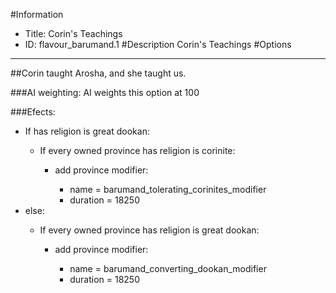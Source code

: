 #Information
 - Title: Corin's Teachings
 - ID: flavour_barumand.1
#Description
Corin's Teachings
#Options

___
##Corin taught Arosha, and she taught us.

###AI weighting:
AI weights this option at 100


###Efects:<ul><li>If has religion is great dookan:</li><ul><li>If every owned province has religion is corinite:</li><ul><li>add province modifier:</li><ul><li>name = barumand_tolerating_corinites_modifier</li><li>duration = 18250</li></ul></ul></ul><li>else:</li><ul><li>If every owned province has religion is great dookan:</li><ul><li>add province modifier:</li><ul><li>name = barumand_converting_dookan_modifier</li><li>duration = 18250</li></ul></ul></ul></ul>
